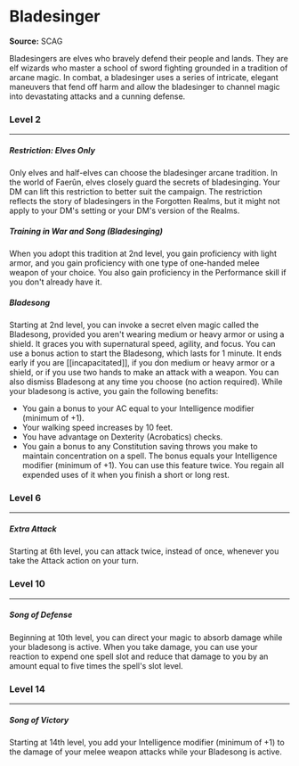 # Bladesinger

**Source:** SCAG

Bladesingers are elves who bravely defend their people and lands. They are elf wizards who master a school of sword fighting grounded in a tradition of arcane magic. In combat, a bladesinger uses a series of intricate, elegant maneuvers that fend off harm and allow the bladesinger to channel magic into devastating attacks and a cunning defense.

### Level 2
---
##### **Restriction: Elves Only**
Only elves and half-elves can choose the bladesinger arcane tradition. In the world of Faerûn, elves closely guard the secrets of bladesinging.
Your DM can lift this restriction to better suit the campaign. The restriction reflects the story of bladesingers in the Forgotten Realms, but it might not apply to your DM's setting or your DM's version of the Realms.

##### **Training in War and Song (Bladesinging)**
When you adopt this tradition at 2nd level, you gain proficiency with light armor, and you gain proficiency with one type of one-handed melee weapon of your choice.
You also gain proficiency in the Performance skill if you don't already have it.

##### **Bladesong**
Starting at 2nd level, you can invoke a secret elven magic called the Bladesong, provided you aren't wearing medium or heavy armor or using a shield. It graces you with supernatural speed, agility, and focus.
You can use a bonus action to start the Bladesong, which lasts for 1 minute. It ends early if you are [[incapacitated]], if you don medium or heavy armor or a shield, or if you use two hands to make an attack with a weapon. You can also dismiss Bladesong at any time you choose (no action required).
While your bladesong is active, you gain the following benefits:
- You gain a bonus to your AC equal to your Intelligence modifier (minimum of +1).
- Your walking speed increases by 10 feet.
- You have advantage on Dexterity (Acrobatics) checks.
- You gain a bonus to any Constitution saving throws you make to maintain concentration on a spell. The bonus equals your Intelligence modifier (minimum of +1).
You can use this feature twice. You regain all expended uses of it when you finish a short or long rest.

### Level 6
---
##### **Extra Attack**
Starting at 6th level, you can attack twice, instead of once, whenever you take the Attack action on your turn.

### Level 10
---
##### **Song of Defense**
Beginning at 10th level, you can direct your magic to absorb damage while your bladesong is active. When you take damage, you can use your reaction to expend one spell slot and reduce that damage to you by an amount equal to five times the spell's slot level.

### Level 14
---
##### **Song of Victory**
Starting at 14th level, you add your Intelligence modifier (minimum of +1) to the damage of your melee weapon attacks while your Bladesong is active.